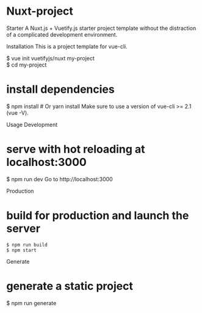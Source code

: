 # Nuxt-project

Starter
A Nuxt.js + Vuetify.js starter project template without the distraction of a complicated development environment.

Installation
This is a project template for vue-cli.

$ vue init vuetifyjs/nuxt my-project  
$ cd my-project 

# install dependencies

$ npm install # Or yarn install
Make sure to use a version of vue-cli >= 2.1 (vue -V).

Usage
Development
# serve with hot reloading at localhost:3000
$ npm run dev
Go to http://localhost:3000

Production

# build for production and launch the server
```
$ npm run build
$ npm start

```
Generate

# generate a static project

$ npm run generate
